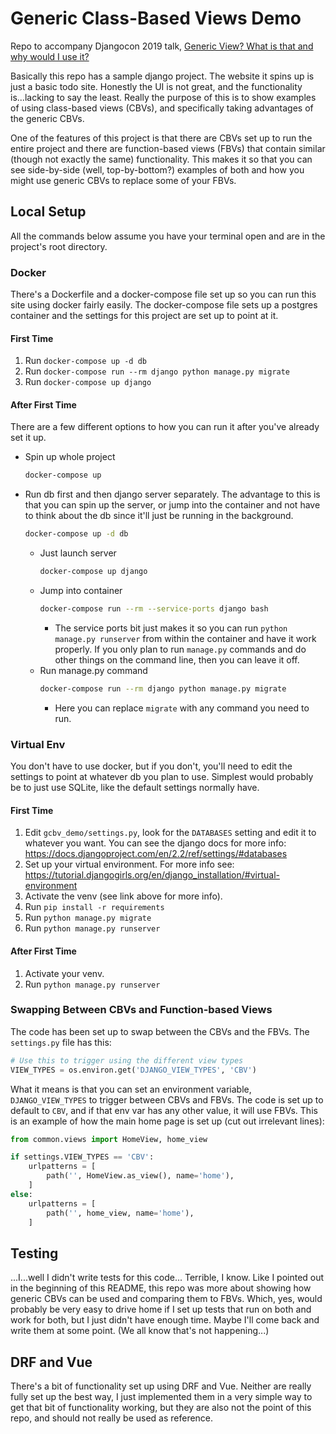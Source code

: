 # Generic Class-Based Views Demo

Repo to accompany Djangocon 2019 talk, [Generic View? What is that and why would I use it?](https://2019.djangocon.us/talks/generic-view-what-is-that-and-why-would/)

Basically this repo has a sample django project. The website it spins up is just a basic todo site. Honestly the UI is 
not great, and the functionality is...lacking to say the least. Really the purpose of this is to show examples of using 
class-based views (CBVs), and specifically taking advantages of the generic CBVs.

One of the features of this project is that there are CBVs set up to run the entire project and there are function-based
views (FBVs) that contain similar (though not exactly the same) functionality. This makes it so that you can see 
side-by-side (well, top-by-bottom?) examples of both and how you might use generic CBVs to replace some of your FBVs.

## Local Setup
All the commands below assume you have your terminal open and are in the project's root directory.
### Docker
There's a Dockerfile and a docker-compose file set up so you can run this site using docker fairly easily. The 
docker-compose file sets up a postgres container and the settings for this project are set up to point at it. 

#### First Time
1. Run `docker-compose up -d db`
2. Run `docker-compose run --rm django python manage.py migrate`
3. Run `docker-compose up django`


#### After First Time
There are a few different options to how you can run it after you've already set it up.
- Spin up whole project
  ```bash
  docker-compose up
  ```
- Run db first and then django server separately.
  The advantage to this is that you can spin up the server, or jump into the container and not have to think about the 
  db since it'll just be running in the background.
  ```bash
  docker-compose up -d db  
  ```
  - Just launch server
    ```bash
    docker-compose up django
    ```
  - Jump into container
    ```bash
    docker-compose run --rm --service-ports django bash
    ```
    - The service ports bit just makes it so you can run `python manage.py runserver` from within the container and have
    it work properly. If you only plan to run `manage.py` commands and do other things on the command line, then you can
    leave it off.  
  - Run manage.py command
    ```bash
    docker-compose run --rm django python manage.py migrate
    ```
      - Here you can replace `migrate` with any command you need to run.

### Virtual Env
You don't have to use docker, but if you don't, you'll need to edit the settings to point at whatever db you plan to 
use. Simplest would probably be to just use SQLite, like the default settings normally have. 

#### First Time
1. Edit `gcbv_demo/settings.py`, look for the `DATABASES` setting and edit it to whatever you want. You can see the 
django docs for more info: https://docs.djangoproject.com/en/2.2/ref/settings/#databases
2. Set up your virtual environment. For more info see: 
https://tutorial.djangogirls.org/en/django_installation/#virtual-environment
3. Activate the venv (see link above for more info).
4. Run `pip install -r requirements`
5. Run `python manage.py migrate`
6. Run `python manage.py runserver`

#### After First Time
1. Activate your venv.
2. Run `python manage.py runserver`

### Swapping Between CBVs and Function-based Views
The code has been set up to swap between the CBVs and the FBVs. The `settings.py` file has this:
```python
# Use this to trigger using the different view types
VIEW_TYPES = os.environ.get('DJANGO_VIEW_TYPES', 'CBV')
```
What it means is that you can set an environment variable, `DJANGO_VIEW_TYPES` to trigger between CBVs and FBVs. The 
code is set up to default to `CBV`, and if that env var has any other value, it will use FBVs. This is an example of how
the main home page is set up (cut out irrelevant lines):
```python
from common.views import HomeView, home_view

if settings.VIEW_TYPES == 'CBV':
    urlpatterns = [
        path('', HomeView.as_view(), name='home'),
    ]
else:
    urlpatterns = [
        path('', home_view, name='home'),
    ]
```

## Testing
...I...well I didn't write tests for this code... Terrible, I know. Like I pointed out in the beginning of this README,
this repo was more about showing how generic CBVs can be used and comparing them to FBVs. Which, yes, would probably be
very easy to drive home if I set up tests that run on both and work for both, but I just didn't have enough time. Maybe
I'll come back and write them at some point. (We all know that's not happening...)

## DRF and Vue
There's a bit of functionality set up using DRF and Vue. Neither are really fully set up the best way, I just 
implemented them in a very simple way to get that bit of functionality working, but they are also not the point of this
repo, and should not really be used as reference.
